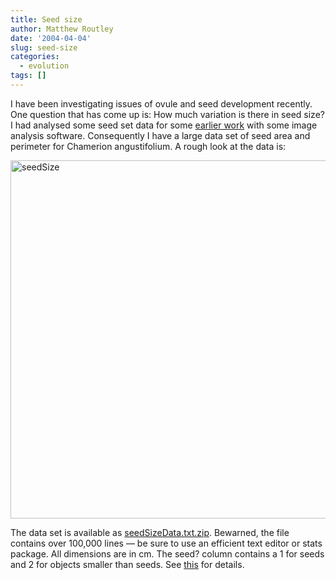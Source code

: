 ```yaml
---
title: Seed size
author: Matthew Routley
date: '2004-04-04'
slug: seed-size
categories:
  - evolution
tags: []
---
```


<p>I have been investigating issues of ovule and seed development recently. One question that has come up is: How much variation is there in seed size? I had analysed some seed set data for some <a href="http://pmbrowser.info/pmdisplay.cgi?issn=00143820&amp;uids=12683521">earlier work</a> with some image analysis software. Consequently I have a large data set of seed area and perimeter for <span class="SpeciesName">Chamerion angustifolium</span>. A rough look at the data is:</p>

<p><a href="http://www.flickr.com/photos/mroutley/32491927/" title="Photo Sharing"><img src="http://static.flickr.com/21/32491927_0f04a9d2af_o.png" width="598" height="573" alt="seedSize"/></a></p>

<p>The data set is available as <a href="http://public.me.com/mroutley/">seedSizeData.txt.zip</a>. Bewarned, the file contains over 100,000 lines &#8212; be sure to use an efficient text editor or stats package. All dimensions are in cm. The seed? column contains a 1 for seeds and 2 for objects smaller than seeds. See <a href="http://pmbrowser.info/pmdisplay.cgi?issn=00143820&amp;uids=12683521">this</a> for details.</p>